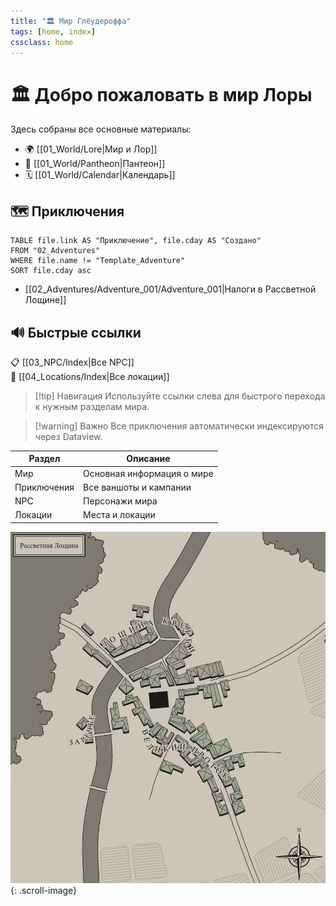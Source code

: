 ```yaml
---
title: "🏛️ Мир Глёудероффа"
tags: [home, index]
cssclass: home
---
```


<div class="column-container">

<div class="column-left">

# 🏛️ Добро пожаловать в мир Лоры

Здесь собраны все основные материалы:  
- 🌍 [[01_World/Lore|Мир и Лор]]  
- 📜 [[01_World/Pantheon|Пантеон]]  
- 🗓️ [[01_World/Calendar|Календарь]]  

## 🗺️ Приключения

```dataview
TABLE file.link AS "Приключение", file.cday AS "Создано"
FROM "02_Adventures"
WHERE file.name != "Template_Adventure"
SORT file.cday asc
```

- [[02_Adventures/Adventure_001/Adventure_001|Налоги в Рассветной Лощине]]

## 🔊 Быстрые ссылки

📋 [[03_NPC/Index|Все NPC]]  
🌆 [[04_Locations/Index|Все локации]]

</div>

<div class="column-right">

> [!tip] Навигация
> Используйте ссылки слева для быстрого перехода к нужным разделам мира.

> [!warning] Важно
> Все приключения автоматически индексируются через Dataview.

| Раздел | Описание |
|--------|----------|
| Мир | Основная информация о мире |
| Приключения | Все ваншоты и кампании |
| NPC | Персонажи мира |
| Локации | Места и локации |

![Карта мира](06_Assets/рассветная_лощина.png){: .scroll-image}

</div>

</div>